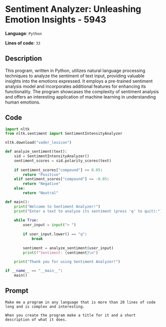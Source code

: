 # Sentiment Analyzer: Unleashing Emotion Insights - 5943

**Language**: `Python`

**Lines of code**: `33`

## Description

This program, written in Python, utilizes natural language processing techniques to analyze the sentiment of text input, providing valuable insights into the emotions expressed. It employs a pre-trained sentiment analysis model and incorporates additional features for enhancing its functionality. The program showcases the complexity of sentiment analysis and offers an interesting application of machine learning in understanding human emotions.

## Code

``` Python
import nltk
from nltk.sentiment import SentimentIntensityAnalyzer

nltk.download("vader_lexicon")

def analyze_sentiment(text):
    sid = SentimentIntensityAnalyzer()
    sentiment_scores = sid.polarity_scores(text)
    
    if sentiment_scores["compound"] >= 0.05:
        return "Positive"
    elif sentiment_scores["compound"] <= -0.05:
        return "Negative"
    else:
        return "Neutral"

def main():
    print("Welcome to Sentiment Analyzer!")
    print("Enter a text to analyze its sentiment (press 'q' to quit):")
    
    while True:
        user_input = input("> ")
        
        if user_input.lower() == "q":
            break
        
        sentiment = analyze_sentiment(user_input)
        print(f"Sentiment: {sentiment}\n")
    
    print("Thank you for using Sentiment Analyzer!")

if __name__ == "__main__":
    main()

```

## Prompt

```
Make me a program in any language that is more than 20 lines of code long and is complex and interesting.

When you create the program make a title for it and a short description of what it does.
```
